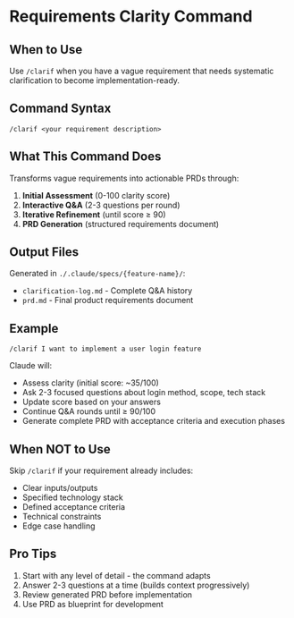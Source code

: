 # Requirements Clarity Command

## When to Use

Use `/clarif` when you have a vague requirement that needs systematic clarification to become implementation-ready.

## Command Syntax

```
/clarif <your requirement description>
```

## What This Command Does

Transforms vague requirements into actionable PRDs through:

1. **Initial Assessment** (0-100 clarity score)
2. **Interactive Q&A** (2-3 questions per round)
3. **Iterative Refinement** (until score ≥ 90)
4. **PRD Generation** (structured requirements document)

## Output Files

Generated in `./.claude/specs/{feature-name}/`:

- `clarification-log.md` - Complete Q&A history
- `prd.md` - Final product requirements document

## Example

```
/clarif I want to implement a user login feature
```

Claude will:
- Assess clarity (initial score: ~35/100)
- Ask 2-3 focused questions about login method, scope, tech stack
- Update score based on your answers
- Continue Q&A rounds until ≥ 90/100
- Generate complete PRD with acceptance criteria and execution phases

## When NOT to Use

Skip `/clarif` if your requirement already includes:
- Clear inputs/outputs
- Specified technology stack
- Defined acceptance criteria
- Technical constraints
- Edge case handling

## Pro Tips

1. Start with any level of detail - the command adapts
2. Answer 2-3 questions at a time (builds context progressively)
3. Review generated PRD before implementation
4. Use PRD as blueprint for development
